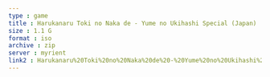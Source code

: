 ```yaml
---
type : game
title : Harukanaru Toki no Naka de - Yume no Ukihashi Special (Japan)
size : 1.1 G
format : iso
archive : zip
server : myrient
link2 : Harukanaru%20Toki%20no%20Naka%20de%20-%20Yume%20no%20Ukihashi%20Special%20%28Japan%29
---
```

